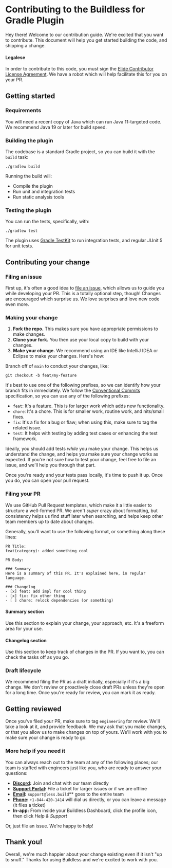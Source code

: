 
# Contributing to the Buildless for Gradle Plugin

Hey there! Welcome to our contribution guide. We're excited that you want to contribute. This document will help you get
started building the code, and shipping a change.

#### Legalese

In order to contribute to this code, you must sign the
[Elide Contributor License Agreement](https://less.build/legal/cla). We have a robot which will help facilitate this for
you on your PR.

## Getting started

### Requirements

You will need a recent copy of Java which can run Java 11-targeted code. We recommend Java 19 or later for build speed.

### Building the plugin

The codebase is a standard Gradle project, so you can build it with the `build` task:
```
./gradlew build
```

Running the build will:

- Compile the plugin
- Run unit and integration tests
- Run static analysis tools

### Testing the plugin

You can run the tests, specifically, with:
```
./gradlew test
```

The plugin uses [Gradle TestKit](https://docs.gradle.org/current/userguide/test_kit.html) to run integration tests, and
regular JUnit 5 for unit tests.

## Contributing your change

### Filing an issue

First up, it's often a good idea to [file an issue](https://github.com/buildless/plugin-gradle/issues/new), which allows
us to guide you while developing your PR. This is a totally optional step, though! Changes are encouraged which surprise
us. We love surprises and love new code even more.

### Making your change

1. **Fork the repo.** This makes sure you have appropriate permissions to make changes.
2. **Clone your fork.** You then use your local copy to build with your changes.
3. **Make your change.** We recommend using an IDE like IntelliJ IDEA or Eclipse to make your changes. Here's how:

Branch off of `main` to conduct your changes, like:

```
git checkout -b feat/my-feature
```

It's best to use one of the following prefixes, so we can identify how your branch fits in immediately. We follow the
[Conventional Commits](https://www.conventionalcommits.org/en/v1.0.0/) specification, so you can use any of the
following prefixes:

- `feat`: It's a feature. This is for larger work which adds new functionality.
- `chore`: It's a chore. This is for smaller work, routine work, and nits/small fixes.
- `fix`: It's a fix for a bug or flaw; when using this, make sure to tag the related issue.
- `test`: It helps with testing by adding test cases or enhancing the test framework.

Ideally, you should add tests _while_ you make your change. This helps us understand the change, and helps you make sure
your change works as expected. If you're not sure how to test your change, feel free to file an issue, and we'll help
you through that part.

Once you're ready and your tests pass locally, it's time to push it up. Once you do, you can open your pull request.

### Filing your PR

We use GitHub Pull Request templates, which make it a little easier to structure a well-formed PR. We aren't _super_
crazy about formatting, but consistency helps us find stuff later when searching, and helps keep other team members up
to date about changes.

Generally, you'll want to use the following format, or something along these lines:

```
PR Title:
feat(category): added something cool

PR Body:

### Summary
Here is a summary of this PR. It's explained here, in regular language.

### Changelog
- [x] feat: add impl for cool thing
- [x] fix: fix other thing
- [ ] chore: relock dependencies (or something) 
```

#### Summary section
Use this section to explain your change, your approach, etc. It's a freeform area for your use.

#### Changelog section
Use this section to keep track of changes in the PR. If you want to, you can check the tasks off as you go.

### Draft lifecycle

We recommend filing the PR as a draft initially, especially if it's a big change. We don't review or proactively close
draft PRs unless they're open for a long time. Once you're ready for review, you can mark it as ready.

## Getting reviewed

Once you've filed your PR, make sure to tag `engineering` for review. We'll take a look at it, and provide feedback. We
may ask that you make changes, or that you allow us to make changes on top of yours. We'll work with you to make sure
your change is ready to go.

### More help if you need it

You can always reach out to the team at any of the following places; our team is staffed with engineers just like you,
who are ready to answer your questions:

- **[Discord](https://less.build/discord):** Join and chat with our team directly
- **[Support Portal](https://less.build/discord):** File a ticket for larger issues or if we are offline
- **[Email](mailto:support@less.build):** `support@less.build`** goes to the entire team
- **[Phone](tel:+18444201414):** `+1-844-420-1414` will dial us directly, or you can leave a message (it files a ticket)
- **In-app:** From inside your Buildless Dashboard, click the profile icon, then click _Help & Support_

Or, just file an issue. We're happy to help!

## Thank you!

Overall, we're much happier about your change existing even if it isn't "up to snuff." Thanks for using Buildless and
we're excited to work with you.
